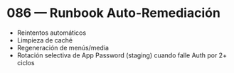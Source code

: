 # 086 — Runbook Auto-Remediación
- Reintentos automáticos
- Limpieza de caché
- Regeneración de menús/media
- Rotación selectiva de App Password (staging) cuando falle Auth por 2+ ciclos
